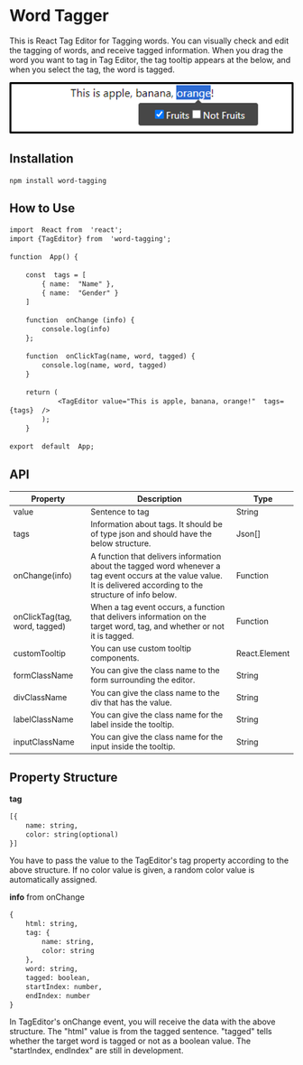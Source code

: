 # Word Tagger

This is React Tag Editor for Tagging words. You can visually check and edit the tagging of words, and receive tagged information.
When you drag the word you want to tag in Tag Editor, the tag tooltip appears at the below, and when you select the tag, the word is tagged.

<p align="center">
  <img src="https://github.com/sudalqueen/WordTagger/blob/master/img/tagEditor.png">
</p>

## Installation

    npm install word-tagging


## How to Use

    import  React from  'react';
    import {TagEditor} from  'word-tagging';
    
    function  App() {
    
	    const  tags = [
	        { name:  "Name" },
	        { name:  "Gender" }
	    ]
	    
	    function  onChange (info) {
		    console.log(info)
	    };
	    
	    function  onClickTag(name, word, tagged) {
		    console.log(name, word, tagged)
	    }
	    
        return (
    		    <TagEditor value="This is apple, banana, orange!"  tags={tags}  />
    	    );
        }
    
    export  default  App;

## API

| Property | Description | Type |
|--|--|--|
| value | Sentence to tag | String |
| tags | Information about tags. It should be of type json and should have the below structure. | Json[] |
| onChange(info) | A function that delivers information about the tagged word whenever a tag event occurs at the value value. It is delivered according to the structure of info below. | Function |
| onClickTag(tag, word, tagged) | When a tag event occurs, a function that delivers information on the target word, tag, and whether or not it is tagged. | Function |
| customTooltip | You can use custom tooltip components. | React.Element |
| formClassName | You can give the class name to the form surrounding the editor. | String |
| divClassName | You can give the class name to the div that has the value. | String |
| labelClassName | You can give the class name for the label inside the tooltip. | String |
| inputClassName | You can give the class name for the input inside the tooltip. | String |

## Property Structure

**tag**

    [{
	    name: string,
	    color: string(optional)
    }]

  
You have to pass the value to the TagEditor's tag property according to the above structure. If no color value is given, a random color value is automatically assigned.

**info** from onChange

    {
	    html: string,
	    tag: {
		    name: string,
		    color: string
	    },
	    word: string,
	    tagged: boolean,
	    startIndex: number,
	    endIndex: number
    }

In TagEditor's onChange event, you will receive the data with the above structure. The "html" value is from the tagged sentence. "tagged" tells whether the target word is tagged or not as a boolean value.
The "startIndex, endIndex" are still in development.
